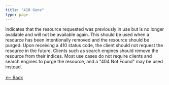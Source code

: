```yaml
---
title: "410 Gone"
type: page
---
```

Indicates that the resource requested was previously in use but is no longer available and will not be available again. This should be used when a resource has been intentionally removed and the resource should be purged. Upon receiving a 410 status code, the client should not request the resource in the future. Clients such as search engines should remove the resource from their indices. Most use cases do not require clients and search engines to purge the resource, and a "404 Not Found" may be used instead.<br /><br />[<-- Back](../../)